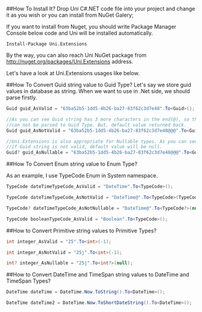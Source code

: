 ##How To Install It?
Drop Uni C#.NET code file into your project and change it as you wish or you can install from NuGet Galery;

If you want to install from Nuget, you should write Package Manager Console below code and Uni will be installed automatically.
```
Install-Package Uni.Extensions
```
By the way, you can also reach Uni NuGet package from http://nuget.org/packages/Uni.Extensions address.

Let's have a look at Uni.Extensions usages like below.

##How To Convert Guid string value to Guid Type?
Let's say we store guid values in database as string. When we want to use in .Net side, we should parse firstly.

```csharp
Guid guid_AsValid = "63ba52b5-1dd5-4b26-ba27-83f62c3d7e48".To<Guid>();

//As you can see Guid string has 3 more characters in the end(@), so this string
//can not be parsed to Guid Type. But, default value returned back.
Guid guid_AsNotValid = "63ba52b5-1dd5-4b26-ba27-83f62c3d7e48@@@".To<Guid>(Guid.Empty);

//Uni.Extensions is also appropriate for Nullable types. As you can see below code, 
//if Guid string is not valid, default value will be null.
Guid? guid_AsNullable = "63ba52b5-1dd5-4b26-ba27-83f62c3d7e48@@@".To<Guid?>(null);
```

##How To Convert Enum string value to Enum Type?

As an example, I use TypeCode Enum in System namespace.

```csharp
TypeCode dateTimeTypeCode_AsValid = "DateTime".To<TypeCode>();

TypeCode dateTimeTypeCode_AsNotValid = "DateTime@".To<TypeCode>(TypeCode.Empty);

TypeCode? dateTimeTypeCode_AsNotNullable = "DateTime@".To<TypeCode?>(null);

TypeCode booleanTypeCode_AsValid = "Boolean".To<TypeCode>();
```

##How to Convert Primitive string values to Primitive Types?

```csharp
int integer_AsValid = "25".To<int>(-1);

int integer_AsNotValid = "25j".To<int>(-1);

int? integer_AsNullable = "25j".To<int?>(null);
```

##How to Convert DateTime and TimeSpan string values to DateTime and TimeSpan Types?

```csharp
DateTime dateTime = DateTime.Now.ToString().To<DateTime>();

DateTime dateTime2 = DateTime.Now.ToShortDateString().To<DateTime>();
```
